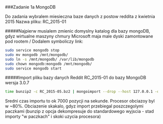 ###Zadanie 1a MongoDB

Do zadania wybralem miesieczna baze danych z postow reddita z kwietnia 2015
Nazwa pliku: RC_2015-01

#####Najpierw musialem zmienic domyslny katalog dla bazy mongoDB, gdyz wirtualne maszyny chmury Microsoft maja male dyski zamontowane pod rootem /
Dodalem symboliczy link:

```sh
sudo service mongodb stop
sudo mv mongodb /mnt/mongodb/
sudo ln -s /mnt/mongodb/ /var/lib/mongodb
sudo chown mongodb:mongodb /mnt/mongodb/
sudo service mongodb start
```

#####Import pliku bazy danych Reddit RC_2015-01 do bazy MongoDB wersja 3.0.7



```sh
time bunzip2 -c RC_2015-05.bz2 | mongoimport --drop --host 127.0.0.1 -d test -c reddit
```
Sredni czas importu to ok 7000 pozycji na sekunde.
Procesor obciazoy byl w ~80%. Obciazenie skakalo, gdyz import przebiegal poszczegolymi paczkami (bunzip z opcja dekompresuje do standardowego wyjscia - stad importy "w paczkach" i skoki uzycia procesora)




